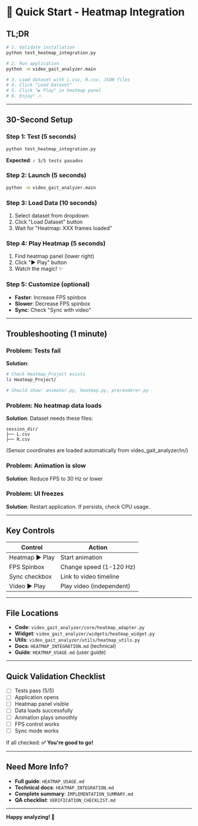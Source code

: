 # 🚀 Quick Start - Heatmap Integration

## TL;DR

```bash
# 1. Validate installation
python test_heatmap_integration.py

# 2. Run application
python -m video_gait_analyzer.main

# 3. Load dataset with L.csv, R.csv, JSON files
# 4. Click "Load Dataset"
# 5. Click "▶ Play" in heatmap panel
# 6. Enjoy! 🔥
```

---

## 30-Second Setup

### Step 1: Test (5 seconds)

```bash
python test_heatmap_integration.py
```

**Expected**: `✓ 5/5 tests pasados`

### Step 2: Launch (5 seconds)

```bash
python -m video_gait_analyzer.main
```

### Step 3: Load Data (10 seconds)

1. Select dataset from dropdown
2. Click "Load Dataset" button
3. Wait for "Heatmap: XXX frames loaded"

### Step 4: Play Heatmap (5 seconds)

1. Find heatmap panel (lower right)
2. Click "▶ Play" button
3. Watch the magic! ✨

### Step 5: Customize (optional)

- **Faster**: Increase FPS spinbox
- **Slower**: Decrease FPS spinbox
- **Sync**: Check "Sync with video"

---

## Troubleshooting (1 minute)

### Problem: Tests fail

**Solution**:

```bash
# Check Heatmap_Project exists
ls Heatmap_Project/

# Should show: animator.py, heatmap.py, prerenderer.py
```

### Problem: No heatmap data loads

**Solution**: Dataset needs these files:

```
session_dir/
├── L.csv
├── R.csv
```

(Sensor coordinates are loaded automatically from video_gait_analyzer/in/)

### Problem: Animation is slow

**Solution**: Reduce FPS to 30 Hz or lower

### Problem: UI freezes

**Solution**: Restart application. If persists, check CPU usage.

---

## Key Controls

| Control        | Action                   |
| -------------- | ------------------------ |
| Heatmap ▶ Play | Start animation          |
| FPS Spinbox    | Change speed (1-120 Hz)  |
| Sync checkbox  | Link to video timeline   |
| Video ▶ Play   | Play video (independent) |

---

## File Locations

- **Code**: `video_gait_analyzer/core/heatmap_adapter.py`
- **Widget**: `video_gait_analyzer/widgets/heatmap_widget.py`
- **Utils**: `video_gait_analyzer/utils/heatmap_utils.py`
- **Docs**: `HEATMAP_INTEGRATION.md` (technical)
- **Guide**: `HEATMAP_USAGE.md` (user guide)

---

## Quick Validation Checklist

- [ ] Tests pass (5/5)
- [ ] Application opens
- [ ] Heatmap panel visible
- [ ] Data loads successfully
- [ ] Animation plays smoothly
- [ ] FPS control works
- [ ] Sync mode works

If all checked: **✅ You're good to go!**

---

## Need More Info?

- **Full guide**: `HEATMAP_USAGE.md`
- **Technical docs**: `HEATMAP_INTEGRATION.md`
- **Complete summary**: `IMPLEMENTATION_SUMMARY.md`
- **QA checklist**: `VERIFICATION_CHECKLIST.md`

---

**Happy analyzing! 🎉**
